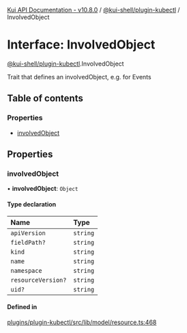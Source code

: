 [Kui API Documentation - v10.8.0](../README.md) / [@kui-shell/plugin-kubectl](../modules/kui_shell_plugin_kubectl.md) / InvolvedObject

# Interface: InvolvedObject

[@kui-shell/plugin-kubectl](../modules/kui_shell_plugin_kubectl.md).InvolvedObject

Trait that defines an involvedObject, e.g. for Events

## Table of contents

### Properties

- [involvedObject](kui_shell_plugin_kubectl.InvolvedObject.md#involvedobject)

## Properties

### involvedObject

• **involvedObject**: `Object`

#### Type declaration

| Name               | Type     |
| :----------------- | :------- |
| `apiVersion`       | `string` |
| `fieldPath?`       | `string` |
| `kind`             | `string` |
| `name`             | `string` |
| `namespace`        | `string` |
| `resourceVersion?` | `string` |
| `uid?`             | `string` |

#### Defined in

[plugins/plugin-kubectl/src/lib/model/resource.ts:468](https://github.com/mra-ruiz/kui/blob/a3b5e3edf/plugins/plugin-kubectl/src/lib/model/resource.ts#L468)

